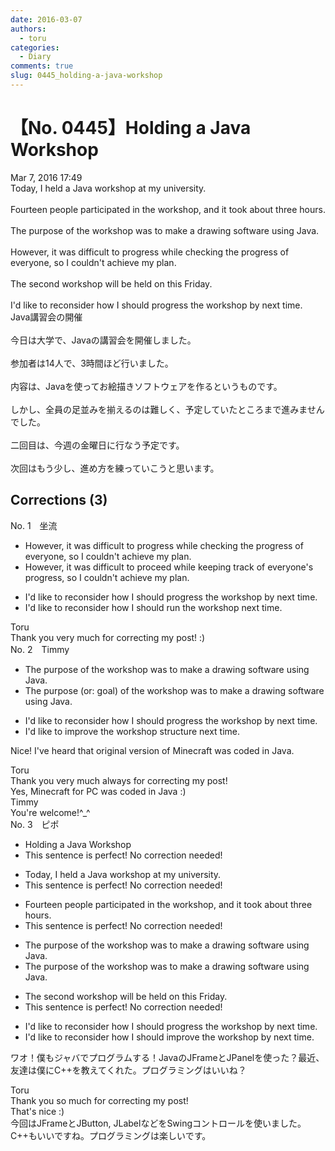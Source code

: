 ```yaml
---
date: 2016-03-07
authors:
  - toru
categories:
  - Diary
comments: true
slug: 0445_holding-a-java-workshop
---
```


# 【No. 0445】Holding a Java Workshop
<div class="date">Mar 7, 2016 17:49</div>
<div id="post"><div id="body_show_ori">
Today, I held a Java workshop at my university.<br/><br/>Fourteen people participated in the workshop, and it took about three hours.<br/><br/>The purpose of the workshop was to make a drawing software using Java.<br/><br/>However, it was difficult to progress while checking the progress of everyone, so I couldn't achieve my plan.<br/><br/>The second workshop will be held on this Friday.<br/><br/>I'd like to reconsider how I should progress the workshop by next time.
</div></div>

<!-- more -->

<div id="post_ja"><div id="body_show_mo">
Java講習会の開催<br/><br/>今日は大学で、Javaの講習会を開催しました。<br/><br/>参加者は14人で、3時間ほど行いました。<br/><br/>内容は、Javaを使ってお絵描きソフトウェアを作るというものです。<br/><br/>しかし、全員の足並みを揃えるのは難しく、予定していたところまで進みませんでした。<br/><br/>二回目は、今週の金曜日に行なう予定です。<br/><br/>次回はもう少し、進め方を練っていこうと思います。
</div></div>

## Corrections (3)
<div id="block"><div class="first_name"> No. 1　<span class="just_name">坐流</span></div><div id="block2">
<ul class="correction_field">
<li class="incorrect">However, it was difficult to progress while checking the progress of everyone, so I couldn't achieve my plan.</li>
<li class="corrected correct">
However, it was difficult to proceed while keeping track of everyone's progress, so I couldn't achieve my plan.
</li>
</ul>
<ul class="correction_field">
<li class="incorrect">I'd like to reconsider how I should progress the workshop by next time.</li>
<li class="corrected correct">
I'd like to reconsider how I should run the workshop next time.
</li>
</ul>
</div><div class="name"><span class="just_name">Toru</span><br>
Thank you very much for correcting my post! :)
</div>
</div>
<div id="block"><div class="first_name"> No. 2　<span class="just_name">Timmy</span></div><div id="block2">
<ul class="correction_field">
<li class="incorrect">The purpose of the workshop was to make a drawing software using Java.</li>
<li class="corrected correct">
The purpose (or: <span class="f_blue">goal</span>) of the workshop was to make a drawing software using Java.
</li>
</ul>
<ul class="correction_field">
<li class="incorrect">I'd like to reconsider how I should progress the workshop by next time.</li>
<li class="corrected correct">
I'd like to <span class="f_blue">improve</span> the workshop <span class="f_blue">structure </span>next time.
</li>
</ul>
<p class="comment_small">
 Nice! I've heard that original version of Minecraft was coded in Java.
</p>

</div><div class="name"><span class="just_name">Toru</span><br>
Thank you very much always for correcting my post!<br/>Yes, Minecraft for PC was coded in Java :)
</div>
<div class="name"><span class="just_name">Timmy</span><br>
You're welcome!^_^
</div>
</div>
<div id="block"><div class="first_name"> No. 3　<span class="just_name">ピポ</span></div><div id="block2">
<ul class="correction_field">
<li class="incorrect">Holding a Java Workshop</li>
<li class="corrected perfect">This sentence is perfect! No correction needed!</li>
</ul>
<ul class="correction_field">
<li class="incorrect">Today, I held a Java workshop at my university.</li>
<li class="corrected perfect">This sentence is perfect! No correction needed!</li>
</ul>
<ul class="correction_field">
<li class="incorrect">Fourteen people participated in the workshop, and it took about three hours.</li>
<li class="corrected perfect">This sentence is perfect! No correction needed!</li>
</ul>
<ul class="correction_field">
<li class="incorrect">The purpose of the workshop was to make a drawing software using Java.</li>
<li class="corrected correct">
The purpose of the workshop was to make <span class="sline">a</span> drawing software using Java.
</li>
</ul>
<ul class="correction_field">
<li class="incorrect">The second workshop will be held on this Friday.</li>
<li class="corrected perfect">This sentence is perfect! No correction needed!</li>
</ul>
<ul class="correction_field">
<li class="incorrect">I'd like to reconsider how I should progress the workshop by next time.</li>
<li class="corrected correct">
I'd like to reconsider how I should <span class="f_blue">improve</span> the workshop <span class="sline">by</span> next time.
</li>
</ul>
<p class="comment_small">
 ワオ！僕もジャバでプログラムする！JavaのJFrameとJPanelを使った？最近、友達は僕にC++を教えてくれた。プログラミングはいいね？
</p>

</div><div class="name"><span class="just_name">Toru</span><br>
Thank you so much for correcting my post!<br/>That's nice :)<br/>今回はJFrameとJButton, JLabelなどをSwingコントロールを使いました。<br/>C++もいいですね。プログラミングは楽しいです。
</div>
</div>
